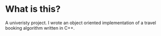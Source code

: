 # What is this?
A univeristy project. I wrote an object oriented implementation of a travel booking algorithm written in C++.

